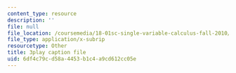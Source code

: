 ```yaml
---
content_type: resource
description: ''
file: null
file_location: /coursemedia/18-01sc-single-variable-calculus-fall-2010/6df4c79cd58a4453b1c4a9cd612cc05e_BSAA0akmPEU.srt
file_type: application/x-subrip
resourcetype: Other
title: 3play caption file
uid: 6df4c79c-d58a-4453-b1c4-a9cd612cc05e
---
```

